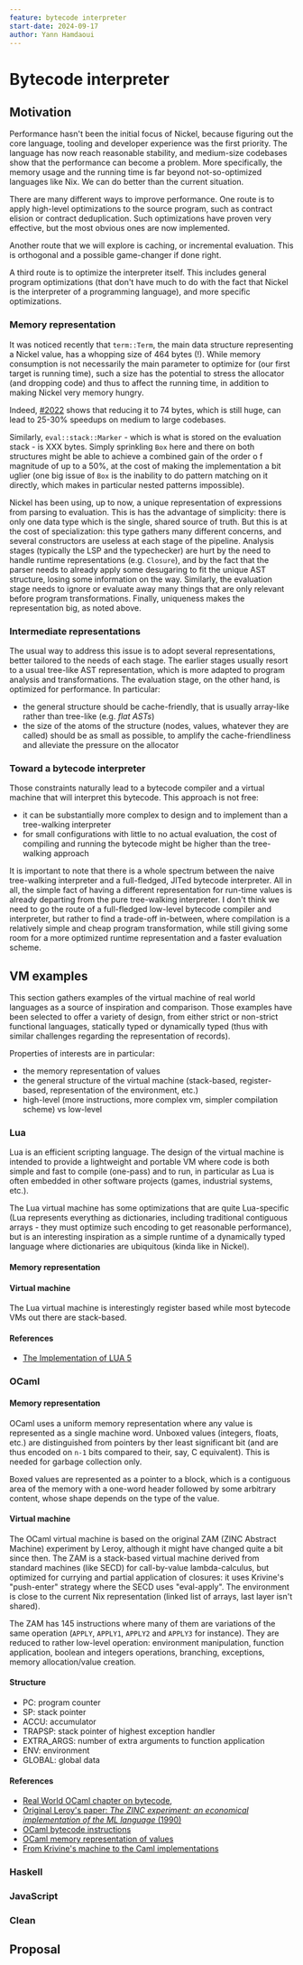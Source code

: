 ```yaml
---
feature: bytecode interpreter
start-date: 2024-09-17
author: Yann Hamdaoui
---
```


# Bytecode interpreter

## Motivation

Performance hasn't been the initial focus of Nickel, because figuring out the
core language, tooling and developer experience was the first priority. The
language has now reach reasonable stability, and medium-size codebases show that
the performance can become a problem. More specifically, the memory usage and
the running time is far beyond not-so-optimized languages like Nix. We can do
better than the current situation.

There are many different ways to improve performance. One route is to apply
high-level optimizations to the source program, such as contract elision or
contract deduplication. Such optimizations have proven very effective, but the
most obvious ones are now implemented.

Another route that we will explore is caching, or incremental evaluation. This
is orthogonal and a possible game-changer if done right.

A third route is to optimize the interpreter itself. This includes general
program optimizations (that don't have much to do with the fact that Nickel is
the interpreter of a programming language), and more specific optimizations.

### Memory representation

It was noticed recently that `term::Term`, the main data structure representing a
Nickel value, has a whopping size of 464 bytes (!). While memory consumption is
not necessarily the main parameter to optimize for (our first target is running
time), such a size has the potential to stress the allocator (and dropping
code) and thus to affect the running time, in addition to making Nickel very
memory hungry.

Indeed, [#2022](https://github.com/tweag/nickel/pull/2022) shows that reducing
it to 74 bytes, which is still huge, can lead to 25-30% speedups on medium to
large codebases.

Similarly, `eval::stack::Marker` - which is what is stored on the evaluation
stack - is XXX bytes. Simply sprinkling `Box` here and there on both structures
might be able to achieve a combined gain of the order o f magnitude of up to a
50%, at the cost of making the implementation a bit uglier (one big issue of
`Box` is the inability to do pattern matching on it directly, which makes in
particular nested patterns impossible).

Nickel has been using, up to now, a unique representation of expressions from
parsing to evaluation. This is has the advantage of simplicity: there is only
one data type which is the single, shared source of truth. But this is at the
cost of specialization: this type gathers many different concerns, and several
constructors are useless at each stage of the pipeline. Analysis stages
(typically the LSP and the typechecker) are hurt by the need to handle runtime
representations (e.g. `Closure`), and by the fact that the parser needs to
already apply some desugaring to fit the unique AST structure, losing some
information on the way. Similarly, the evaluation stage needs to ignore or
evaluate away many things that are only relevant before program transformations.
Finally, uniqueness makes the representation big, as noted above.

### Intermediate representations

The usual way to address this issue is to adopt several representations, better
tailored to the needs of each stage. The earlier stages usually resort to a
usual tree-like AST representation, which is more adapted to program analysis
and transformations. The evaluation stage, on the other hand, is optimized for
performance. In particular:

- the general structure should be cache-friendly, that is usually array-like
    rather than tree-like (e.g. _flat ASTs_)
- the size of the atoms of the structure (nodes, values, whatever they are
  called) should be as small as possible, to amplify the cache-friendliness and
  alleviate the pressure on the allocator

### Toward a bytecode interpreter

Those constraints naturally lead to a bytecode compiler and a virtual
machine that will interpret this bytecode. This approach is not free:

- it can be substantially more complex to design and to implement than a
    tree-walking interpreter
- for small configurations with little to no actual evaluation, the cost of
   compiling and running the bytecode might be higher than the tree-walking
   approach

It is important to note that there is a whole spectrum between the naive
tree-walking interpreter and a full-fledged, JITed bytecode interpreter. All in
all, the simple fact of having a different representation for run-time values is
already departing from the pure tree-walking interpreter. I don't think we need
to go the route of a full-fledged low-level bytecode compiler and interpreter,
but rather to find a trade-off in-between, where compilation is a relatively
simple and cheap program transformation, while still giving some room for a more
optimized runtime representation and a faster evaluation scheme.

## VM examples

This section gathers examples of the virtual machine of real world languages as
a source of inspiration and comparison. Those examples have been selected to
offer a variety of design, from either strict or non-strict functional
languages, statically typed or dynamically typed (thus with similar challenges
regarding the representation of records).

Properties of interests are in particular:

- the memory representation of values
- the general structure of the virtual machine (stack-based, register-based,
    representation of the environment, etc.)
- high-level (more instructions, more complex vm, simpler compilation scheme) vs
    low-level

### Lua

Lua is an efficient scripting language. The design of the virtual machine is
intended to provide a lightweight and portable VM where code is both simple
and fast to compile (one-pass) and to run, in particular as Lua is often
embedded in other software projects (games, industrial systems, etc.).

The Lua virtual machine has some optimizations that are quite Lua-specific (Lua
represents everything as dictionaries, including traditional contiguous arrays -
they must optimize such encoding to get reasonable performance), but is an
interesting inspiration as a simple runtime of a dynamically typed language
where dictionaries are ubiquitous (kinda like in Nickel).

#### Memory representation

#### Virtual machine

The Lua virtual machine is interestingly register based while most bytecode VMs
out there are stack-based.

#### References

- [The Implementation of LUA 5](https://www.lua.org/doc/jucs05.pdf)

### OCaml

#### Memory representation

OCaml uses a uniform memory representation where any value is represented as a
single machine word. Unboxed values (integers, floats, etc.) are distinguished
from pointers by ther least significant bit (and are thus encoded on `n-1` bits
compared to their, say, C equivalent). This is needed for garbage collection
only.

Boxed values are represented as a pointer to a block, which is a contiguous area
of the memory with a one-word header followed by some arbitrary content, whose
shape depends on the type of the value.

#### Virtual machine

The OCaml virtual machine is based on the original ZAM (ZINC Abstract Machine)
experiment by Leroy, although it might have changed quite a bit since then. The
ZAM is a stack-based virtual machine derived from standard machines (like SECD)
for call-by-value lambda-calculus, but optimized for currying and partial
application of closures: it uses Krivine's "push-enter" strategy where the SECD
uses "eval-apply". The environment is close to the current Nix representation
(linked list of arrays, last layer isn't shared).

The ZAM has 145 instructions where many of them are variations of the same
operation (`APPLY`, `APPLY1`, `APPLY2` and `APPLY3` for instance). They are
reduced to rather low-level operation: environment manipulation, function
application, boolean and integers operations, branching, exceptions, memory
allocation/value creation.

#### Structure

- PC: program counter
- SP: stack pointer
- ACCU: accumulator
- TRAPSP: stack pointer of highest exception handler
- EXTRA_ARGS: number of extra arguments to function application
- ENV: environment
- GLOBAL: global data

#### References

- [Real World OCaml chapter on bytecode](https://dev.realworldocaml.org/compiler-backend.html),
- [Original Leroy's paper: _The ZINC experiment: an economical implementation of
  the ML language_ (1990)](https://inria.hal.science/inria-00070049/document)
- [OCaml bytecode instructions](http://cadmium.x9c.fr/distrib/caml-instructions.pdf)
- [OCaml memory representation of values](https://ocaml.org/docs/memory-representation)
- [From Krivine's machine to the Caml implementations](https://xavierleroy.org/talks/zam-kazam05.pdf)

### Haskell

### JavaScript

### Clean

## Proposal
